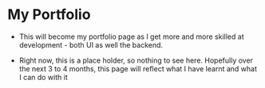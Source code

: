 # My Portfolio

- This will become my portfolio page as I get more and more skilled at development - both UI as well the backend. 

- Right now, this is a place holder, so nothing to see here. Hopefully over the next 3 to 4 months, this page will reflect what I have learnt and what I can do with it
